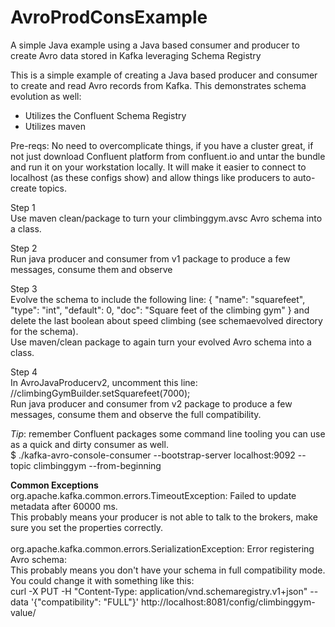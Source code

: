 # AvroProdConsExample
A simple Java example using a Java based consumer and producer to create Avro data stored in Kafka leveraging Schema Registry

This is a simple example of creating a Java based producer and consumer to create and read Avro records from Kafka. This demonstrates schema evolution as well:
- Utilizes the Confluent Schema Registry
- Utilizes maven

Pre-reqs:
No need to overcomplicate things, if you have a cluster great, if not just download Confluent platform from confluent.io and untar the bundle and run it on your workstation locally.
It will make it easier to connect to localhost (as these configs show) and allow things like producers to auto-create topics.

Step 1<br/>
Use maven clean/package to turn your climbinggym.avsc Avro schema into a class.

Step 2<br/>
Run java producer and consumer from v1 package to produce a few messages, consume them and observe

Step 3<br/>
Evolve the schema to include the following line:
{ "name": "squarefeet", "type": "int", "default": 0, "doc": "Square feet of the climbing gym" }
and delete the last boolean about speed climbing (see schemaevolved directory for the schema).
<br/>
Use maven/clean package to again turn your evolved Avro schema into a class.

Step 4<br/>
In AvroJavaProducerv2, uncomment this line: 
<br/>
//climbingGymBuilder.setSquarefeet(7000);
<br/>
Run java producer and consumer from v2 package to produce a few messages, consume them and observe the full compatibility.

*Tip*: remember Confluent packages some command line tooling you can use as a quick and dirty consumer as well.
<br/>
$ ./kafka-avro-console-consumer  --bootstrap-server localhost:9092 --topic climbinggym --from-beginning

**Common Exceptions**
<br/>
org.apache.kafka.common.errors.TimeoutException: Failed to update metadata after 60000 ms.
<br/>
This probably means your producer is not able to talk to the brokers, make sure you set the properties correctly.
<br/>
<br/>
org.apache.kafka.common.errors.SerializationException: Error registering Avro schema:
<br/>
This probably means you don't have your schema in full compatibility mode. You could change it with something like this:
<br/>
curl -X PUT -H "Content-Type: application/vnd.schemaregistry.v1+json" --data '{"compatibility": "FULL"}' http://localhost:8081/config/climbinggym-value/
